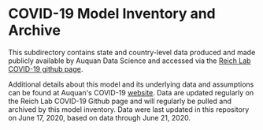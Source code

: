 # COVID-19 Model Inventory and Archive

This subdirectory contains state and country-level data produced and made publicly available by Auquan Data Science and accessed via the [Reich Lab COVID-19 github page](https://github.com/reichlab/covid19-forecast-hub/blob/master/data-processed/Auquan-SEIR/metadata-Auquan-SEIR.txt). 

Additional details about this model and its underlying data and assumptions can be found at Auquan's COVID-19 [website](https://covid19-infection-model.auquan.com/). Data are updated regularly on the Reich Lab COVID-19 Github page and will regularly be pulled and archived by this model inventory. Data were last updated in this repository on June 17, 2020, based on data through June 21, 2020.